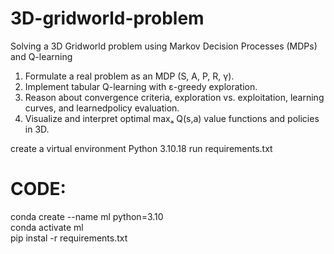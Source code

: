 # 3D-gridworld-problem
 Solving a 3D Gridworld problem using Markov Decision Processes (MDPs) and Q-learning
1. Formulate a real problem as an MDP (S, A, P, R, γ).
2. Implement tabular Q-learning with ε-greedy exploration.
3. Reason about convergence criteria, exploration vs. exploitation, learning curves, and learnedpolicy
evaluation.
4. Visualize and interpret optimal maxₐ Q(s,a) value functions and policies in 3D.

create a virtual environment Python 3.10.18
run requirements.txt

# CODE:

conda create --name ml python=3.10  
conda activate ml  
pip instal -r requirements.txt  
